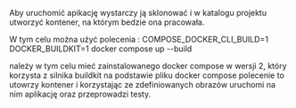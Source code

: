 Aby uruchomić apikację wystarczy ją sklonować i w katalogu projektu utworzyć kontener, na którym bedzie ona pracowała. 


W tym celu można użyć polecenia :
COMPOSE_DOCKER_CLI_BUILD=1 DOCKER_BUILDKIT=1 docker compose up --build


należy w tym celu mieć zainstalowanego docker compose w wersji 2, który korzysta z silnika buildkit
na podstawie pliku docker compose polecenie to utowrzy kontener i korzystając ze zdefiniowanych obrazów uruchomi na nim aplikację oraz przeprowadzi testy.
